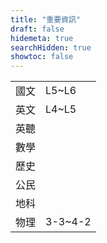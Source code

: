 ```yaml
---
title: "重要資訊"
draft: false
hidemeta: true
searchHidden: true
showtoc: false
---
```


<timer data-deadline="1668441600000" title="二抽 2022/11/15"></timer>
<table><tr><td>國文</td><td>L5~L6</td></tr><tr><td>英文</td><td>L4~L5</td></tr><tr><td>英聽</td><td></td></tr><tr><td>數學</td><td></td></tr><tr><td>歷史</td><td></td></tr><tr><td>公民</td><td></td></tr><tr><td>地科</td><td></td></tr><tr><td>物理</td><td>3-3~4-2</td></tr></table>

<timer data-deadline="1669737600000" title="二段 2022/11/30"></timer>
<timer data-deadline="1672761600000" title="三抽 2023/01/04"></timer>
<timer data-deadline="1673884800000" title="三段 2023/01/17"></timer>

<script>
  let timers = document.getElementsByTagName('timer');
  for (let i = 0; i < timers.length; i++) {
      let timer = timers[i];
      let title = document.createElement('h2');
      let timeDHMS = document.createElement('p');
      title.innerHTML = timer.title;
      timer.appendChild(title);
      timer.appendChild(timeDHMS);
      let deadline = new Date(parseInt(timer.dataset['deadline'])).getTime();
      setInterval(() => {
          timerEvent(timeDHMS, deadline)
      }, 999);
  }
  function timerEvent(ele, date) {
      let difference = date - new Date().getTime();
      let differenceInSeconds = Math.floor(difference / 1000);
      let d = Math.floor(differenceInSeconds / 86400);
      let h = Math.floor(Math.floor(differenceInSeconds % 86400) / 3600);
      let m = Math.floor(Math.floor(differenceInSeconds % 3600) / 60);
      let s = differenceInSeconds % 60;
      ele.innerHTML = `
        Time Remain: 
        <b>${d}day</b>
        <b>${h}hour</b>
        <b>${m}min</b>
        <b>${s}sec</b>`;
  }
</script>


